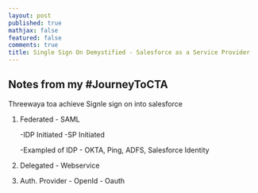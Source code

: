 ```yaml
---
layout: post
published: true
mathjax: false
featured: false
comments: true
title: Single Sign On Demystified - Salesforce as a Service Provider
---
```

## Notes from my #JourneyToCTA

Threewaya toa achieve Signle sign on into salesforce 

1. Federated - SAML

	-IDP Initiated
    -SP Initiated
    
    -Exampled of IDP - OKTA, Ping, ADFS, Salesforce Identity
    
2. Delegated - Webservice
3. Auth. Provider - OpenId - Oauth